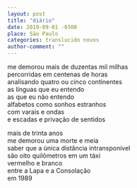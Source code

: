 ```yaml
---
layout: post
title: "diário"
date: 2019-09-01 -0300
place: São Paulo
categories: translucido novos
author-comment: ""
---
```


<!--more-->
me demorou mais de duzentas mil milhas  
percorridas em centenas de horas  
analisando quatro ou cinco continentes  
as línguas que eu entendo  
as que eu não entendo  
alfabetos como sonhos estranhos  
com varais e ondas  
e escadas e privação de sentidos  

mais de trinta anos  
me demorou uma morte e meia  
saber que a única distância intransponível  
são oito quilômetros em um táxi  
vermelho e branco  
entre a Lapa e a Consolação  
em 1989  
